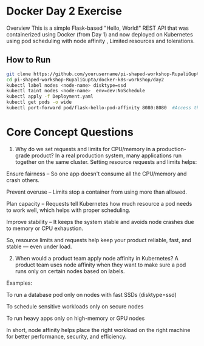 # Docker Day 2 Exercise
Overview
This is a simple Flask-based "Hello, World!" REST API that was containerized using Docker (from Day 1) and now deployed on Kubernetes using pod scheduling with node affinity , Limited resources and tolerations.

## How to Run

```bash
git clone https://github.com/yourusername/pi-shaped-workshop-RupaliGupta.git
cd pi-shaped-workshop-RupaliGupta/docker-k8s-workshop/day2
kubectl label nodes <node-name> disktype=ssd
kubectl taint nodes <node-name>  env=dev:NoSchedule
kubectl apply -f Deployment.yaml
kubectl get pods -o wide
kubectl port-forward pod/flask-hello-pod-affinity 8080:8080  #Access the Flask App
```

# Core Concept Questions
1. Why do we set requests and limits for CPU/memory in a production-grade product?
In a real production system, many applications run together on the same cluster. Setting resource requests and limits helps:

Ensure fairness – So one app doesn't consume all the CPU/memory and crash others.

Prevent overuse – Limits stop a container from using more than allowed.

Plan capacity – Requests tell Kubernetes how much resource a pod needs to work well, which helps with proper scheduling.

Improve stability – It keeps the system stable and avoids node crashes due to memory or CPU exhaustion.

So, resource limits and requests help keep your product reliable, fast, and stable — even under load.

2. When would a product team apply node affinity in Kubernetes?
A product team uses node affinity when they want to make sure a pod runs only on certain nodes based on labels.

Examples:

To run a database pod only on nodes with fast SSDs (disktype=ssd)

To schedule sensitive workloads only on secure nodes

To run heavy apps only on high-memory or GPU nodes

In short, node affinity helps place the right workload on the right machine for better performance, security, and efficiency.
